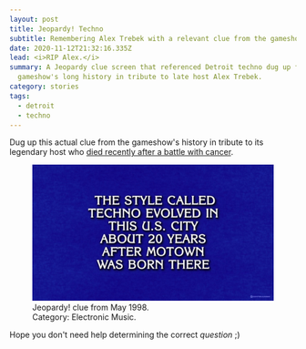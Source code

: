 ```yaml
---
layout: post
title: Jeopardy! Techno
subtitle: Remembering Alex Trebek with a relevant clue from the gameshow's history
date: 2020-11-12T21:32:16.335Z
lead: <i>RIP Alex.</i>
summary: A Jeopardy clue screen that referenced Detroit techno dug up from the
  gameshow's long history in tribute to late host Alex Trebek.
category: stories
tags:
  - detroit
  - techno
---
```

Dug up this actual clue from the gameshow's history in tribute to its legendary host who [died recently after a battle with cancer](https://www.nytimes.com/2020/11/08/arts/television/alex-trebek-dead.html).  

<figure class="figure col-sm-12">
<img class="figure-img img-fluid" src="/img/jeopardy-detroit-techno-12may1998-continuumizm-1280x720-comp.jpg" alt="Jeopardy clue screen, text: &quot;The style called techno evolved in this U.S. city about 20 years after Motown was born there&quot;, faithfully recreated by Continuumizm. Aired May 12, 1998." title="WHAT IS DETROIT? Hard to find a pre-digital era Jeopardy clip since this appeared in 1998, so faithfully recreated it!">
<figcaption class="figure-caption">Jeopardy! clue from May 1998.<br>
Category: Electronic Music.</figcaption>
</figure>

Hope you don't need help determining the correct *question* ;)